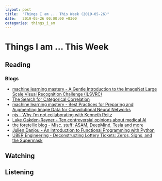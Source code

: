 ```yaml
---
layout: post
title:  "Things I am ... This Week (2019-05-26)"
date:   2019-05-26 00:00:00 +0300
categories: things_i_am
---
```


# Things I am ... This Week  

## Reading  

### Blogs

- [machine learning mastery - A Gentle Introduction to the ImageNet Large Scale Visual Recognition Challenge (ILSVRC)][mlm3]
- [The Search for Categorical Correlation][sz1]
- [machine learning mastery - Best Practices for Preparing and Augmenting Image Data for Convolutional Neural Networks][mlm4]
- [njs - Why I'm not collaborating with Kenneth Reitz][njs1]
- [Luke Oakden-Rayner - Ten controversial opinions about medical AI][lor1]
- [the foretellix blog - Misc. stuff: ASAM, DeepMind, Tesla and more][ft1]
- [Julien Danjou - An Introduction to Functional Programming with Python][jd1]
- [UBER Engineering - Deconstructing Lottery Tickets: Zeros, Signs, and the Supermask][uber1]

## Watching  

## Listening  

[mlm3]:https://machinelearningmastery.com/introduction-to-the-imagenet-large-scale-visual-recognition-challenge-ilsvrc/
[sz1]:https://towardsdatascience.com/the-search-for-categorical-correlation-a1cf7f1888c9
[mlm4]:https://machinelearningmastery.com/best-practices-for-preparing-and-augmenting-image-data-for-convolutional-neural-networks/
[njs1]:https://vorpus.org/blog/why-im-not-collaborating-with-kenneth-reitz/
[lor1]:https://lukeoakdenrayner.wordpress.com/2019/05/04/ten-controversial-opinions-about-medical-ai/
[ft1]:https://blog.foretellix.com/2019/05/04/misc-stuff-asam-deepmind-tesla-and-more/
[jd1]:https://julien.danjou.info/python-and-functional-programming/
[uber1]:https://eng.uber.com/deconstructing-lottery-tickets/